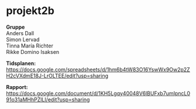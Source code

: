 # projekt2b

<b>Gruppe</b> <br>
Anders Dall<br>
Simon Lervad <br>
Tinna María Richter<br>
Rikke Domino Isaksen <br>


<b>Tidsplanen: </b> <br>
https://docs.google.com/spreadsheets/d/1hm6b4tW83O16YswWx9Ow2p2ZH2cVXdmE18J-LrOLTEE/edit?usp=sharing

<b>Rapport: </b> <br>
https://docs.google.com/document/d/1KH5Lgqy40048V6lBUFxb7umIpncL091o31aMHhPZlLI/edit?usp=sharing

